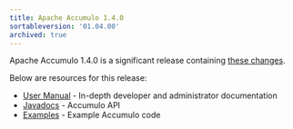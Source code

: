 ```yaml
---
title: Apache Accumulo 1.4.0
sortableversion: '01.04.00'
archived: true
---
```


Apache Accumulo 1.4.0 is a significant release containing [these changes][changes].

Below are resources for this release:

* [User Manual] - In-depth developer and administrator documentation
* [Javadocs] - Accumulo API
* [Examples] - Example Accumulo code

[changes]: https://github.com/apache/accumulo/blob/1.4.0/CHANGES
[User Manual]: /1.4/accumulo_user_manual.pdf
[Javadocs]: /1.4/apidocs/
[Examples]: /1.4/examples/
